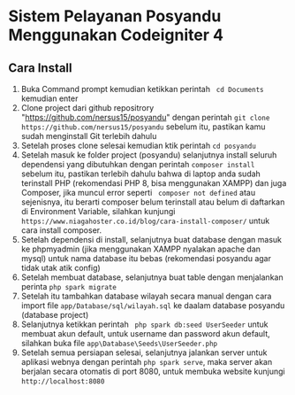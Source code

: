 # Sistem Pelayanan Posyandu Menggunakan Codeigniter 4

## Cara Install
1. Buka Command prompt kemudian ketikkan perintah  ``` cd Documents``` kemudian enter
1. Clone project dari github repositrory "https://github.com/nersus15/posyandu" dengan perintah ``` git clone https://github.com/nersus15/posyandu ``` sebelum itu, pastikan kamu sudah menginstall Git terlebih dahulu
1. Setelah proses clone selesai kemudian ktik perintah ``` cd posyandu ```
1. Setelah masuk ke folder project (posyandu) selanjutnya install seluruh dependensi yang dibutuhkan dengan perintah ``` composer install ``` sebelum itu, pastikan terlebih dahulu bahwa di laptop anda sudah terinstall PHP (rekomendasi PHP 8, bisa menggunakan XAMPP) dan juga Composer, jika muncul error seperti ``` composer not defined``` atau sejenisnya, itu berarti composer belum terinstall atau belum di daftarkan di Environment Variable, silahkan kunjungi ``` https://www.niagahoster.co.id/blog/cara-install-composer/ ``` untuk cara install composer.
1. Setelah dependensi di install, selanjutnya buat database dengan masuk ke phpmyadmin (jika menggunakan XAMPP nyalakan apache dan mysql) untuk nama database itu bebas (rekomendasi posyandu agar tidak utak atik config)
1. Setelah membuat database, selanjutnya buat table dengan menjalankan perinta ``` php spark migrate ```
2. Setelah itu tambahkan database wilayah secara manual dengan cara import file ``` app/Database/sql/wilayah.sql ``` ke daalam database posyandu (database project)
3. Selanjutnya ketikkan perintah ``` php spark db:seed UserSeeder``` untuk membuat akun default, untuk username dan password akun default, silahkan buka file ``` app\Database\Seeds\UserSeeder.php ```
4. Setelah semua persiapan selesai, selanjutnya jalankan server untuk aplikasi webnya dengan perintah ``` php spark serve ```, maka server akan berjalan secara otomatis di port 8080, untuk membuka website kunjungi ``` http://localhost:8080 ```
